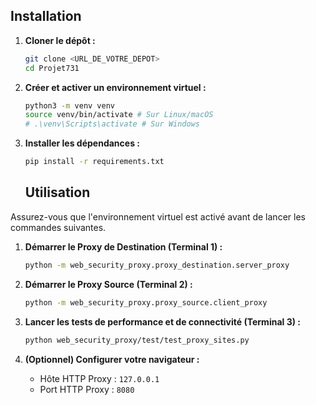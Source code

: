 ## Installation

1.  **Cloner le dépôt :**
    ```bash
    git clone <URL_DE_VOTRE_DEPOT>
    cd Projet731
    ```

2.  **Créer et activer un environnement virtuel :**
    ```bash
    python3 -m venv venv
    source venv/bin/activate # Sur Linux/macOS
    # .\venv\Scripts\activate # Sur Windows
    ```

3.  **Installer les dépendances :**
    ```bash
    pip install -r requirements.txt
    ```


    ## Utilisation

Assurez-vous que l'environnement virtuel est activé avant de lancer les commandes suivantes.

1.  **Démarrer le Proxy de Destination (Terminal 1) :**
    ```bash
    python -m web_security_proxy.proxy_destination.server_proxy
    ```

2.  **Démarrer le Proxy Source (Terminal 2) :**
    ```bash
    python -m web_security_proxy.proxy_source.client_proxy
    ```

3.  **Lancer les tests de performance et de connectivité (Terminal 3) :**
    ```bash
    python web_security_proxy/test/test_proxy_sites.py
    ```

4.  **(Optionnel) Configurer votre navigateur :**
    *   Hôte HTTP Proxy : `127.0.0.1`
    *   Port HTTP Proxy : `8080`